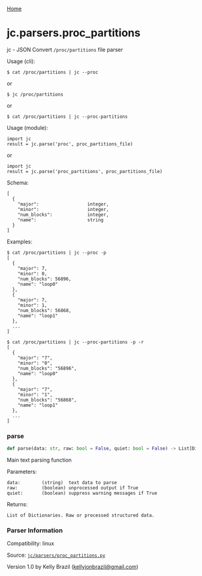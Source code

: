 [Home](https://kellyjonbrazil.github.io/jc/)
<a id="jc.parsers.proc_partitions"></a>

# jc.parsers.proc_partitions

jc - JSON Convert `/proc/partitions` file parser

Usage (cli):

    $ cat /proc/partitions | jc --proc

or

    $ jc /proc/partitions

or

    $ cat /proc/partitions | jc --proc-partitions

Usage (module):

    import jc
    result = jc.parse('proc', proc_partitions_file)

or

    import jc
    result = jc.parse('proc_partitions', proc_partitions_file)

Schema:

    [
      {
        "major":                  integer,
        "minor":                  integer,
        "num_blocks":             integer,
        "name":                   string
      }
    ]

Examples:

    $ cat /proc/partitions | jc --proc -p
    [
      {
        "major": 7,
        "minor": 0,
        "num_blocks": 56896,
        "name": "loop0"
      },
      {
        "major": 7,
        "minor": 1,
        "num_blocks": 56868,
        "name": "loop1"
      },
      ...
    ]

    $ cat /proc/partitions | jc --proc-partitions -p -r
    [
      {
        "major": "7",
        "minor": "0",
        "num_blocks": "56896",
        "name": "loop0"
      },
      {
        "major": "7",
        "minor": "1",
        "num_blocks": "56868",
        "name": "loop1"
      },
      ...
    ]

<a id="jc.parsers.proc_partitions.parse"></a>

### parse

```python
def parse(data: str, raw: bool = False, quiet: bool = False) -> List[Dict]
```

Main text parsing function

Parameters:

    data:        (string)  text data to parse
    raw:         (boolean) unprocessed output if True
    quiet:       (boolean) suppress warning messages if True

Returns:

    List of Dictionaries. Raw or processed structured data.

### Parser Information
Compatibility:  linux

Source: [`jc/parsers/proc_partitions.py`](https://github.com/kellyjonbrazil/jc/blob/master/jc/parsers/proc_partitions.py)

Version 1.0 by Kelly Brazil (kellyjonbrazil@gmail.com)
